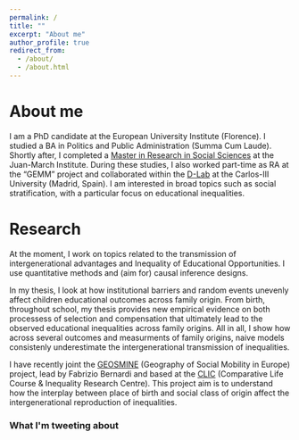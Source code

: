 ```yaml
---
permalink: /
title: ""
excerpt: "About me"
author_profile: true
redirect_from: 
  - /about/
  - /about.html
---
```



About me
======

I am a PhD candidate at the European University Institute (Florence). I studied a BA in Politics and Public Administration (Summa Cum Laude). Shortly after, I completed a [Master in Research in Social Sciences](https://ic3jm.es/en/postgraduates/master-degree-social-sciences/) at the Juan-March Institute. During these studies, I also worked part-time as RA at the “GEMM” project and collaborated within the [D-Lab](https://www.d-labsite.com/) at the Carlos-III University (Madrid, Spain). I am interested in broad topics such as social stratification, with a particular focus on educational inequalities.

Research
======
At the moment, I work on topics related to the transmission of intergenerational advantages and Inequality of Educational Opportunities. I use quantitative methods and (aim for) causal inference designs.

In my thesis, I look at how institutional barriers and random events unevenly affect children educational outcomes across family origin. From birth, throughout school, my thesis provides new empirical evidence on both processess of selection and compensation that ultimately lead to the observed educational inequalities across family origins. All in all, I show how across several outcomes and measurments of family origins, naive models consistenly underestimate the intergenerational transmission of inequalities. 

I have recently joint the [GEOSMINE](https://www.fabriziobernardi.net/the-geography-of-social-mobility-in-europe/) (Geography of Social Mobility in Europe) project, lead by Fabrizio Bernardi and based at the [CLIC](https://www.eui.eu/Projects/CLIC) (Comparative Life Course & Inequality Research Centre). This project aim is to understand how the interplay between place of birth and social class of origin affect the intergenerational reproduction of inequalities.



### What I'm tweeting about

<a class="twitter-timeline" data-tweet-limit="1" data-width="700"  align="center"  href="https://twitter.com/marespadafor?ref_src=twsrc%5Etfw"> </a> <script async src="https://platform.twitter.com/widgets.js" charset="utf-8"></script>
